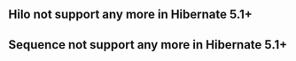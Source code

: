 
## Hilo not support any more in Hibernate 5.1+

## Sequence not support any more in Hibernate 5.1+


